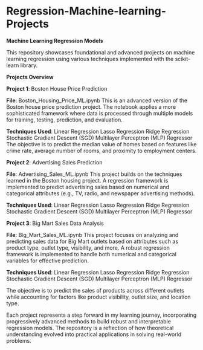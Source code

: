 # Regression-Machine-learning-Projects

**Machine Learning Regression Models**

This repository showcases foundational and advanced projects on machine learning regression using various techniques implemented with the scikit-learn library.

**Projects Overview**

**Project 1**: Boston House Price Prediction

**File**: Boston_Housing_Price_ML.ipynb
This is an advanced version of the Boston house price prediction project. The notebook applies a more sophisticated framework where data is processed through multiple models for training, testing, prediction, and evaluation.

**Techniques Used**:
Linear Regression
Lasso Regression
Ridge Regression
Stochastic Gradient Descent (SGD)
Multilayer Perceptron (MLP) Regressor
The objective is to predict the median value of homes based on features like crime rate, average number of rooms, and proximity to employment centers.


**Project 2**: Advertising Sales Prediction

**File**: Advertising_Sales_ML.ipynb
This project builds on the techniques learned in the Boston housing project. A regression framework is implemented to predict advertising sales based on numerical and categorical attributes (e.g., TV, radio, and newspaper advertising methods).

**Techniques Used**:
Linear Regression
Lasso Regression
Ridge Regression
Stochastic Gradient Descent (SGD)
Multilayer Perceptron (MLP) Regressor


**Project 3**: Big Mart Sales Data Analysis

**File**: Big_Mart_Sales_ML.ipynb
This project focuses on analyzing and predicting sales data for Big Mart outlets based on attributes such as product type, outlet type, visibility, and more. A robust regression framework is implemented to handle both numerical and categorical variables for effective prediction.

**Techniques Used**:
Linear Regression
Lasso Regression
Ridge Regression
Stochastic Gradient Descent (SGD)
Multilayer Perceptron (MLP) Regressor

The objective is to predict the sales of products across different outlets while accounting for factors like product visibility, outlet size, and location type.

Each project represents a step forward in my learning journey, incorporating progressively advanced methods to build robust and interpretable regression models. The repository is a reflection of how theoretical understanding evolved into practical applications in solving real-world problems.







